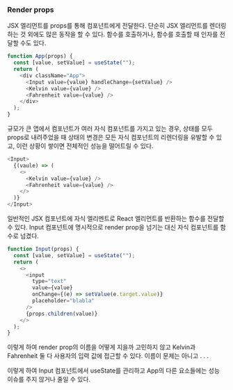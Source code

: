 ### Render props

JSX 엘리먼트를 props를 통해 컴포넌트에게 전달한다.
단순히 JSX 엘리먼트를 렌더링 하는 것 외에도 많은 동작을 할 수 있다. 함수를 호출하거나, 함수를 호출할 때 인자를 전달할 수도 있다.

```javascript
function App(props) {
  const [value, setValue] = useState("");
  return (
    <div className="App">
      <Input value={value} handleChange={setValue} />
      <Kelvin value={value} />
      <Fahrenheit value={value} />
    </div>
  );
}
```

규모가 큰 앱에서 컴포넌트가 여러 자식 컴포넌트를 가지고 있는 경우, 상태를 모두 props로 내려주었을 때 상태의 변경은 모든 자식 컴포넌트의 리렌더링을 유발할 수 있고, 이런 상황이 쌓이면 전체적인 성능을 떨어트릴 수 있다.

```javascript
<Input>
  {(vaule) => (
    <>
      <Kelvin value={value} />
      <Fahrenheit value={value} />
    </>
  )}
</Input>
```

일반적인 JSX 컴포넌트에 자식 엘리멘트로 React 엘리먼트를 반환하는 함수를 전달할 수 있다.
Input 컴포넌트에 명시적으로 render prop을 넘기는 대신 자식 컴포넌트를 함수로 넘겼다.

```javascript
function Input(props) {
  const [value, setValue] = useState("");
  return (
    <>
      <input
        type="text"
        value={value}
        onChange={(e) => setValue(e.target.value)}
        placeholder="blabla"
      />
      {props.children(value)}
    </>
  );
}
```

이렇게 하여 render prop의 이름을 어떻게 지을까 고민하지 않고 Kelvin과 Fahrenheit 둘 다 사용자의 입력 값에 접근할 수 있다.
이름이 문제는 아니고 . . .

이렇게 하여 Input 컴포넌트에서 useState를 관리하고 App의 다른 요소들에는 성능 이슈를 주지 않거나 줄일 수 있다.
